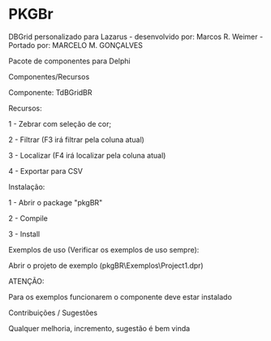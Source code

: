 # PKGBr
DBGrid personalizado para Lazarus - desenvolvido por: Marcos R. Weimer - Portado por: MARCELO M. GONÇALVES

Pacote de componentes para Delphi

Componentes/Recursos

Componente: TdBGridBR

Recursos:

1 - Zebrar com seleção de cor;

2 - Filtrar (F3 irá filtrar pela coluna atual)

3 - Localizar (F4 irá localizar pela coluna atual)

4 - Exportar para CSV

Instalação:

1 - Abrir o package "pkgBR"

2 - Compile

3 - Install

Exemplos de uso (Verificar os exemplos de uso sempre):

Abrir o projeto de exemplo (pkgBR\Exemplos\Project1.dpr)

ATENÇÃO:

Para os exemplos funcionarem o componente deve estar instalado

Contribuições / Sugestões

Qualquer melhoria, incremento, sugestão é bem vinda
